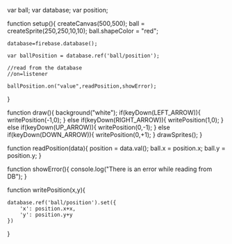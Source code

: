 
var ball;
var database;
var position;


function setup(){
    createCanvas(500,500);
    ball = createSprite(250,250,10,10);
    ball.shapeColor = "red";

    database=firebase.database();

    var ballPosition = database.ref('ball/position');

    //read from the database
    //on=listener

    ballPosition.on("value",readPosition,showError);


}

function draw(){
    background("white");
    if(keyDown(LEFT_ARROW)){
        writePosition(-1,0);
    }
    else if(keyDown(RIGHT_ARROW)){
        writePosition(1,0);
    }
    else if(keyDown(UP_ARROW)){
        writePosition(0,-1);
    }
    else if(keyDown(DOWN_ARROW)){
        writePosition(0,+1);
    }
    drawSprites();
}



function readPosition(data){
    position = data.val();
    ball.x = position.x;
    ball.y = position.y;
}

function showError(){
    console.log("There is an error while reading from DB");
}

function writePosition(x,y){

    database.ref('ball/position').set({
        'x': position.x+x,
        'y': position.y+y
    })
}
